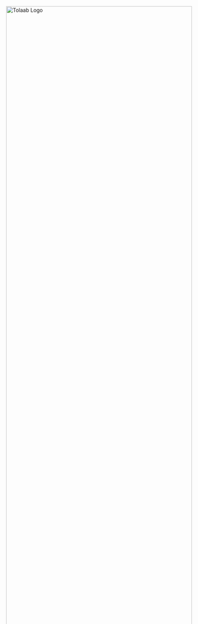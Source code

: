 <!DOCTYPE html>
<html lang="en">
<head>
<meta charset="UTF-8">
<meta name="viewport" content="width=device-width, initial-scale=1.0">
<title>Corporate Offer Agreement - Tolaab</title>

<link href="https://cdn.jsdelivr.net/npm/daisyui@latest/dist/full.min.css" rel="stylesheet" type="text/css">
<style>
:root {
  --font-sans: 'Inter', ui-sans-serif, system-ui, sans-serif;
  --background-color-main: #eceef5;
  --background-color-primary: #5f2eed;
  --background-color-primary-dark: #310d9b;
  --text-color-main: #292d32;
  --text-color-paragraph: #757575;
  --radius-xl: 1rem;
}

body {
  background-color: var(--background-color-main);
  font-family: var(--font-sans);
  color: var(--text-color-main);
  overflow-x: hidden;
  position: relative;
  min-height: 100vh;
  display: flex;
  justify-content: center;
  align-items: flex-start;
  padding: 50px 16px;
}

/* Floating Circles */
.circle {
  position: absolute;
  border-radius: 50%;
  background: var(--background-color-primary);
  animation: float 16s ease-in-out infinite;
}
@keyframes float {
  0%,100% { transform: translateY(0px) translateX(0px) scale(1); }
  50% { transform: translateY(-40px) translateX(30px) scale(1.06); }
}

/* 12 Elegant Circles */
.circle1 { width: 420px; height: 420px; top: -180px; left: -180px; opacity: 0.3; animation-delay: 0s; }
.circle2 { width: 320px; height: 320px; bottom: -150px; right: -120px; opacity: 0.35; animation-delay: 1s; }
.circle3 { width: 240px; height: 240px; top: 60%; left: -100px; opacity: 0.25; animation-delay: 2s; }
.circle4 { width: 180px; height: 180px; top: 25%; right: 12%; opacity: 0.4; animation-delay: 3s; }
.circle5 { width: 260px; height: 260px; bottom: 15%; left: 15%; opacity: 0.28; animation-delay: 4s; }
.circle6 { width: 140px; height: 140px; bottom: 10%; right: 30%; opacity: 0.45; animation-delay: 5s; }
.circle7 { width: 100px; height: 100px; top: 12%; left: 40%; opacity: 0.22; animation-delay: 6s; }
.circle8 { width: 200px; height: 200px; bottom: 35%; right: 45%; opacity: 0.3; animation-delay: 7s; }
.circle9 { width: 240px; height: 240px; top: 70%; left: 55%; opacity: 0.4; animation-delay: 8s; }
.circle10 { width: 120px; height: 120px; top: 8%; right: 35%; opacity: 0.25; animation-delay: 9s; }
.circle11 { width: 300px; height: 300px; top: 80%; right: 10%; opacity: 0.28; animation-delay: 10s; }
.circle12 { width: 160px; height: 160px; bottom: 60%; left: 50%; opacity: 0.35; animation-delay: 11s; }

.form-card {
  width: 100%;
  max-width: 950px;
  background-color: rgba(255, 255, 255, 0.9);
  border-radius: var(--radius-xl);
  padding: 36px 28px 46px;
  box-shadow: 0 10px 50px rgba(95, 46, 237, 0.25);
  position: relative;
  z-index: 10;
  backdrop-filter: blur(12px);
}

/* Logo */
.logo {
  width: 85px;
  height: 85px;
  margin: 0 auto 18px;
}
.logo img {
  width: 100%;
  height: 100%;
  object-fit: contain;
}

/* Title */
h1 {
  text-align: center;
  font-size: clamp(28px, 5vw, 46px);
  font-weight: 800;
  color: var(--background-color-primary);
  margin-bottom: 20px;
}

/* Description */
p {
  text-align: center;
  font-size: 15px;
  color: var(--text-color-paragraph);
  margin-bottom: 36px;
}

/* Section Titles */
.section-title {
  font-weight: 700;
  font-size: 20px;
  color: var(--background-color-primary-dark);
  margin-top: 18px;
  margin-bottom: 12px;
  border-left: 5px solid var(--background-color-primary);
  padding-left: 10px;
}

/* Inputs */
input, select, .file-input {
  width: 100%;
  padding: 12px 14px;
  border: 1px solid #ddd;
  border-radius: 10px;
  background: #f9f9fb;
  font-size: 15px;
  color: #333;
  outline: none;
}
input:focus, select:focus {
  border-color: var(--background-color-primary);
  box-shadow: 0 0 0 3px rgba(95, 46, 237, 0.2);
}

/* Button */
.btn {
  background: linear-gradient(90deg, var(--background-color-primary), var(--background-color-primary-dark));
  color: white;
  font-size: 16px;
  font-weight: 600;
  padding: 14px;
  border: none;
  border-radius: 12px;
  cursor: pointer;
  margin-top: 20px;
  transition: transform 0.2s ease, box-shadow 0.3s;
  box-shadow: 0 10px 25px rgba(95, 46, 237, 0.3);
}
.btn:hover {
  transform: translateY(-2px);
  box-shadow: 0 14px 30px rgba(95, 46, 237, 0.4);
}

/* Terms Toggle */
.toggle-section {
  display: none;
  background: #f7f7fb;
  padding: 16px;
  border-radius: 10px;
  font-size: 14px;
  line-height: 1.6;
  color: #555;
  margin-top: 10px;
}

/* Mobile Adjustments */
@media (max-width: 640px) {
  .form-card { padding: 28px 20px 40px; }
  .section-title { font-size: 18px; }
  input, select, .file-input { font-size: 14px; }
  p { font-size: 14px; }
  .btn { font-size: 15px; padding: 12px; }
}
</style>
</head>

<body>
  <!-- 12 Floating Circles -->
  <div class="circle circle1"></div>
  <div class="circle circle2"></div>
  <div class="circle circle3"></div>
  <div class="circle circle4"></div>
  <div class="circle circle5"></div>
  <div class="circle circle6"></div>
  <div class="circle circle7"></div>
  <div class="circle circle8"></div>
  <div class="circle circle9"></div>
  <div class="circle circle10"></div>
  <div class="circle circle11"></div>
  <div class="circle circle12"></div>

  <div class="form-card">
    <div class="logo">
      <img src="https://tolaab.com/wp-content/uploads/2025/06/ic_launcher.png" alt="Tolaab Logo">
    </div>
    <h1>Corporate Offer Agreement - Tolaab</h1>
    <p>This form will be <b>Digitally Signed</b> after submission and <b>Stamped & Shared</b> back with you.</p>

    <form id="coaForm" action="https://formspree.io/f/mdklpbdd" method="POST" enctype="multipart/form-data">
      <!-- Partner Details -->
      <div class="section-title">تفاصيل الشريك / Partner Details</div>
      <div class="grid grid-cols-1 md:grid-cols-2 gap-4">
        <div>
          <label>اسم الشركة / Company Name:</label>
          <input type="text" id="company_name" name="company_name" placeholder="Enter company name" required>
        </div>
        <div>
          <label>العلامة التجارية / Brand(s):</label>
          <input type="text" name="brands" placeholder="Enter brand names" required>
        </div>
        <div>
          <label>رقم الرخصة التجارية / License No.:</label>
          <input type="text" name="license_no" placeholder="Enter license number" required>
        </div>
        <div>
          <label>الفئة / Category:</label>
          <select name="category" required>
            <option value="" disabled selected>Select a category</option>
            <option value="Retailers & Lifestyle">Retailers & Lifestyle</option>
            <option value="Restaurants">Restaurants</option>
            <option value="Cafes">Cafes</option>
            <option value="Clinic & Beauty">Clinic & Beauty</option>
            <option value="Auto Centers">Auto Centers</option>
            <option value="Salons & SPA">Salons & SPA</option>
            <option value="Pharmacy">Pharmacy</option>
            <option value="Fitness">Fitness</option>
            <option value="Education">Education</option>
            <option value="Entertainment">Entertainment</option>
            <option value="Perfume">Perfume</option>
            <option value="Medical Centers">Medical Centers</option>
            <option value="Other">Other</option>
          </select>
        </div>
        <div>
          <label>الإمارة المقر الرئيسي / Headquarter Emirate:</label>
          <select name="headquarter_emirate" required>
            <option value="" disabled selected>Select Emirate</option>
            <option value="Abu Dhabi">Abu Dhabi</option>
            <option value="Dubai">Dubai</option>
            <option value="Sharjah">Sharjah</option>
            <option value="Ajman">Ajman</option>
            <option value="Umm Al Quwain">Umm Al Quwain</option>
            <option value="Ras Al Khaimah">Ras Al Khaimah</option>
            <option value="Fujairah">Fujairah</option>
          </select>
        </div>
      </div>

      <!-- Contact Details -->
      <div class="section-title">بيانات الاتصال / Contact Details</div>
      <div class="grid grid-cols-1 md:grid-cols-2 gap-4">
        <div>
          <label>الشخص الذي يمكن الاتصال به / Contact Person:</label>
          <input type="text" name="contact_person" placeholder="Full Name" required>
        </div>
        <div>
          <label>رقم الهاتف المتحرك / Mobile No.:</label>
          <input type="tel" name="mobile_no" placeholder="+971 XX XXX XXXX" required>
        </div>
      </div>

      <!-- Upload Documents -->
      <div class="section-title">Upload Documents</div>
      <div class="mb-4">
        <label>Trade License:</label>
        <input type="file" name="trade_license" class="file-input" accept="image/*,application/pdf" required>
      </div>
      <div class="mb-4">
        <label>Tax Registration:</label>
        <input type="file" name="tax_registration" class="file-input" accept="image/*,application/pdf">
      </div>

      <!-- Transaction Commission -->
      <div class="section-title">Transaction Commission / عمولة المعاملات</div>
      <div class="flex flex-col gap-4 mb-4">
        <label class="flex items-start gap-3 p-4 bg-white rounded-lg cursor-pointer border hover:shadow-md transition">
          <input type="radio" name="commission_option" value="option1" class="radio radio-primary mt-1" required>
          <span>First Option: 1499 AED registration + 3% transaction</span>
        </label>
        <label class="flex items-start gap-3 p-4 bg-white rounded-lg cursor-pointer border hover:shadow-md transition">
          <input type="radio" name="commission_option" value="option2" class="radio radio-primary mt-1">
          <span>Second Option: Zero upfront, 5% on transactions</span>
        </label>
      </div>

      <!-- Terms & Conditions -->
      <div class="section-title">Terms & Conditions</div>
      <label class="flex items-center gap-3 p-4 bg-white rounded-lg cursor-pointer border hover:shadow-md transition">
        <input type="checkbox" name="accept_terms" class="checkbox checkbox-primary mt-1" required>
        <span>I accept the Terms & Conditions (<span class="text-primary cursor-pointer" onclick="toggleTerms()">Read</span>)</span>
      </label>
      <div id="termsContent" class="toggle-section grid grid-cols-1 md:grid-cols-2 gap-6 mt-2">
        <div>
          نحن "<span id='companyNamePlaceholderAr'>Company Name</span>" نوافق على دعم برنامج طلاب والالتزام بالشروط أدناه.<br><br>
          تسري لمدة سنة من 1 نوفمبر 2025، ما لم يخطر أحد الطرفين الآخر 30 يوماً مسبقاً.<br>
          تحتفظ طلاب بحق إيقاف الخدمات في حال عدم السداد بعد 5 أيام أو الإخلال بالشروط.<br>
          يحق لأي طرف إنهاء الاتفاقية بإشعار 30 يوماً.<br>
          يتعهد الطرف الثاني بأن تكون ملفات التسويق قابلة للتحرير للطرف الأول.<br>
          يتعهد الطرف الثاني بمنح الخصم بجميع الفروع.<br>
          العمولة شهرية والتفاصيل بلوحة التحكم.<br>
          الالتزام بسرية المعلومات.<br>
          عدم استخدام المنصة لأغراض غير قانونية.<br>
          تخضع الاتفاقية لقوانين أبوظبي والإمارات.
        </div>
        <div>
          We, "<span id='companyNamePlaceholder'>Company Name</span>", agree to support Tolaab program and abide by terms below.<br><br>
          Valid for 1 year from 1st Nov 2025 unless 30-day renewal notice.<br>
          Suspension possible for non-payment or breach.<br>
          Either party may terminate with 30-day notice.<br>
          Marketing files editable for Tolaab’s use.<br>
          Discount applies to all UAE branches.<br>
          Commission tracked monthly in dashboard.<br>
          Confidentiality required.<br>
          No illegal use of Tolaab platform.<br>
          Governed by Abu Dhabi and UAE federal laws.
        </div>
      </div>

      <button type="submit" class="btn w-full">Submit Information</button>
    </form>
  </div>

<script>
function toggleTerms() {
  const content = document.getElementById('termsContent');
  content.style.display = content.style.display === 'grid' ? 'none' : 'grid';
}

// Auto-update company name in Terms & Conditions
const companyInput = document.getElementById('company_name');
const companyPlaceholder = document.getElementById('companyNamePlaceholder');
const companyPlaceholderAr = document.getElementById('companyNamePlaceholderAr');

companyInput.addEventListener('input', () => {
  const name = companyInput.value.trim() || 'Company Name';
  companyPlaceholder.textContent = name;
  companyPlaceholderAr.textContent = name;
});
</script>
</body>
</html>

